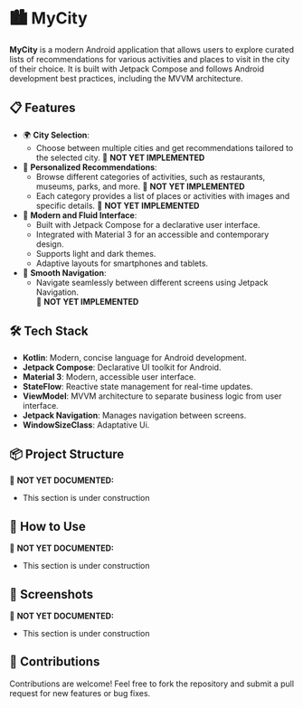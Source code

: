 # 🏙️ **MyCity**
**MyCity** is a modern Android application that allows users to explore curated lists of recommendations for various activities and places to visit in the city of their choice. It is built with Jetpack Compose and follows Android development best practices, including the MVVM architecture.

## 📋 **Features**
   - 🌍 **City Selection**:
      - Choose between multiple cities and get recommendations tailored to the selected city.
      🔴 **NOT YET IMPLEMENTED**
   - 🌟 **Personalized Recommendations**:
      - Browse different categories of activities, such as restaurants, museums, parks, and more.
      🔴 **NOT YET IMPLEMENTED**
      - Each category provides a list of places or activities with images and specific details.
      🔴 **NOT YET IMPLEMENTED**
   - 🎨 **Modern and Fluid Interface**:
      - Built with Jetpack Compose for a declarative user interface.
      - Integrated with Material 3 for an accessible and contemporary design.
      - Supports light and dark themes.
      - Adaptive layouts for smartphones and tablets.
   - 🔄 **Smooth Navigation**:
      - Navigate seamlessly between different screens using Jetpack Navigation.                   
      🔴 **NOT YET IMPLEMENTED**

## 🛠️ **Tech Stack**
   - **Kotlin**: Modern, concise language for Android development.
   - **Jetpack Compose**: Declarative UI toolkit for Android.
   - **Material 3**: Modern, accessible user interface.
   - **StateFlow**: Reactive state management for real-time updates.
   - **ViewModel**: MVVM architecture to separate business logic from user interface.
   - **Jetpack Navigation**: Manages navigation between screens.
   - **WindowSizeClass**: Adaptative Ui.

## 📦 **Project Structure**
🔴 **NOT YET DOCUMENTED:**
   - This section is under construction

## 🚀 **How to Use**
🔴 **NOT YET DOCUMENTED:**
   - This section is under construction
   
## 📸 **Screenshots**
🔴 **NOT YET DOCUMENTED:**
   - This section is under construction

## 🤝 **Contributions**
Contributions are welcome! Feel free to fork the repository and submit a pull request for new features or bug fixes.